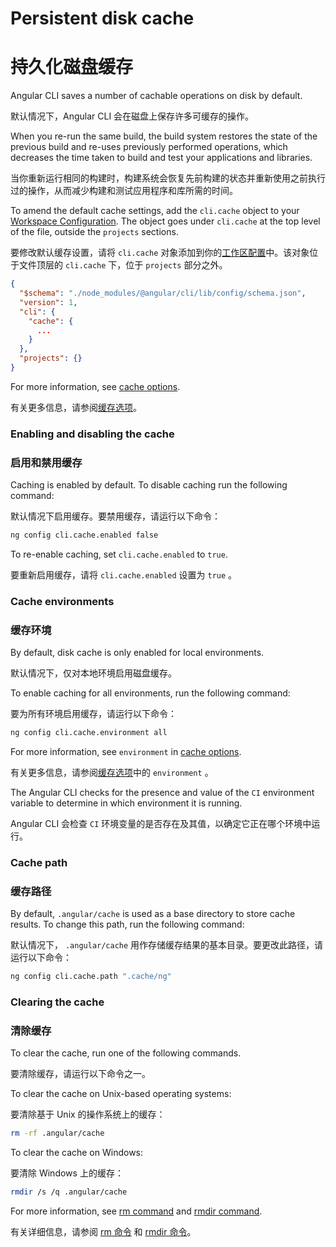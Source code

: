 # Persistent disk cache

# 持久化磁盘缓存

Angular CLI saves a number of cachable operations on disk by default.

默认情况下，Angular CLI 会在磁盘上保存许多可缓存的操作。

When you re-run the same build, the build system restores the state of the previous build and re-uses previously performed operations, which decreases the time taken to build and test your applications and libraries.

当你重新运行相同的构建时，构建系统会恢复先前构建的状态并重新使用之前执行过的操作，从而减少构建和测试应用程序和库所需的时间。

To amend the default cache settings, add the `cli.cache` object to your [Workspace Configuration](guide/workspace-config).
The object goes under `cli.cache` at the top level of the file, outside the `projects` sections.

要修改默认缓存设置，请将 `cli.cache` 对象添加到你的[工作区配置](guide/workspace-config)中。该对象位于文件顶层的 `cli.cache` 下，位于 `projects` 部分之外。

```json
{
  "$schema": "./node_modules/@angular/cli/lib/config/schema.json",
  "version": 1,
  "cli": {
    "cache": {
      ...
    }
  },
  "projects": {}
}
```

For more information, see [cache options](guide/workspace-config#cache-options).

有关更多信息，请参阅[缓存选项](guide/workspace-config#cache-options)。

### Enabling and disabling the cache

### 启用和禁用缓存

Caching is enabled by default. To disable caching run the following command:

默认情况下启用缓存。要禁用缓存，请运行以下命令：

```bash
ng config cli.cache.enabled false
```

To re-enable caching, set `cli.cache.enabled` to `true`.

要重新启用缓存，请将 `cli.cache.enabled` 设置为 `true` 。

### Cache environments

### 缓存环境

By default, disk cache is only enabled for local environments.

默认情况下，仅对本地环境启用磁盘缓存。

To enable caching for all environments, run the following command:

要为所有环境启用缓存，请运行以下命令：

```bash
ng config cli.cache.environment all
```

For more information, see `environment` in [cache options](guide/workspace-config#cache-options).

有关更多信息，请参阅[缓存选项](guide/workspace-config#cache-options)中的 `environment` 。

<div class="alert is-helpful">

The Angular CLI checks for the presence and value of the `CI` environment variable to determine in which environment it is running.

Angular CLI 会检查 `CI` 环境变量的是否存在及其值，以确定它正在哪个环境中运行。

</div>

### Cache path

### 缓存路径

By default, `.angular/cache` is used as a base directory to store cache results. To change this path, run the following command:

默认情况下， `.angular/cache` 用作存储缓存结果的基本目录。要更改此路径，请运行以下命令：

```bash
ng config cli.cache.path ".cache/ng"
```

### Clearing the cache

### 清除缓存

To clear the cache, run one of the following commands.

要清除缓存，请运行以下命令之一。

To clear the cache on Unix-based operating systems:

要清除基于 Unix 的操作系统上的缓存：

```bash
rm -rf .angular/cache
```

To clear the cache on Windows:

要清除 Windows 上的缓存：

```bash
rmdir /s /q .angular/cache
```

For more information, see [rm command](https://man7.org/linux/man-pages/man1/rm.1.html) and [rmdir command](https://docs.microsoft.com/en-us/windows-server/administration/windows-commands/rmdir).

有关详细信息，请参阅 [rm 命令](https://man7.org/linux/man-pages/man1/rm.1.html) 和 [rmdir 命令](https://docs.microsoft.com/en-us/windows-server/administration/windows-commands/rmdir)。
